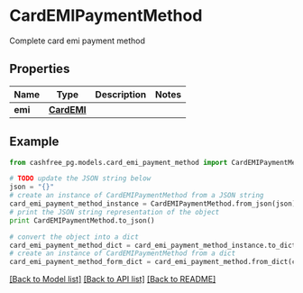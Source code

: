 # CardEMIPaymentMethod

Complete card emi payment method

## Properties
Name | Type | Description | Notes
------------ | ------------- | ------------- | -------------
**emi** | [**CardEMI**](CardEMI.md) |  | 

## Example

```python
from cashfree_pg.models.card_emi_payment_method import CardEMIPaymentMethod

# TODO update the JSON string below
json = "{}"
# create an instance of CardEMIPaymentMethod from a JSON string
card_emi_payment_method_instance = CardEMIPaymentMethod.from_json(json)
# print the JSON string representation of the object
print CardEMIPaymentMethod.to_json()

# convert the object into a dict
card_emi_payment_method_dict = card_emi_payment_method_instance.to_dict()
# create an instance of CardEMIPaymentMethod from a dict
card_emi_payment_method_form_dict = card_emi_payment_method.from_dict(card_emi_payment_method_dict)
```
[[Back to Model list]](../README.md#documentation-for-models) [[Back to API list]](../README.md#documentation-for-api-endpoints) [[Back to README]](../README.md)


